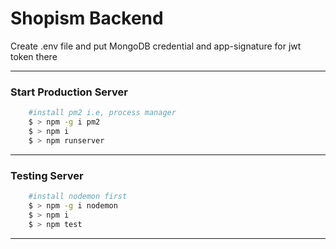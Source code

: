 <h1> Shopism Backend </h1>

Create .env file and put MongoDB credential and app-signature for jwt token there

<hr>

### Start Production Server
```bash 
    #install pm2 i.e, process manager 
    $ > npm -g i pm2
    $ > npm i
    $ > npm runserver 
```
<hr>

### Testing Server
```bash
    #install nodemon first
    $ > npm -g i nodemon
    $ > npm i
    $ > npm test
```
<hr>

    

